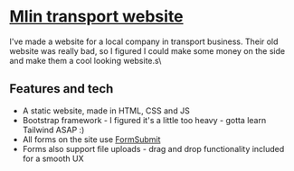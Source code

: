 # [Mlin transport website](https://www.lanlebar.github.io/)
I've made a website for a local company in transport business. Their old website was really bad, so I figured I could make some money on the side and make them a cool looking website.s\

## Features and tech
- A static website, made in HTML, CSS and JS
- Bootstrap framework - I figured it's a little too heavy - gotta learn Tailwind ASAP :)
- All forms on the site use [FormSubmit](https://www.formsubmit.co) 
- Forms also support file uploads - drag and drop functionality included for a smooth UX
